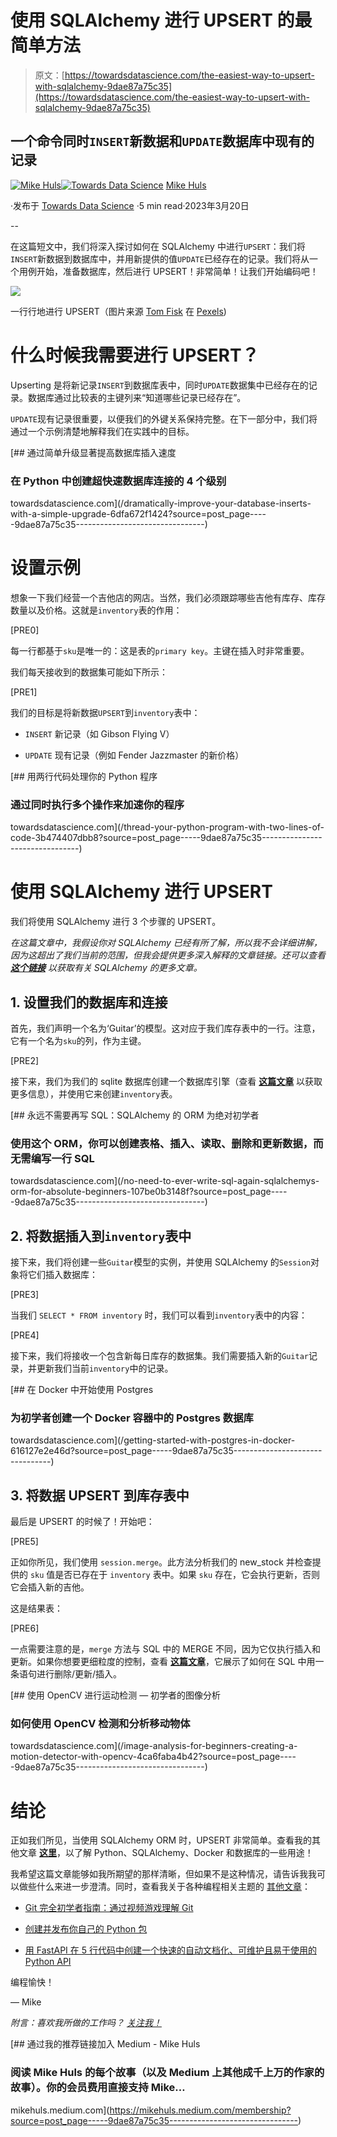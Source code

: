 # 使用 SQLAlchemy 进行 UPSERT 的最简单方法

> 原文：[https://towardsdatascience.com/the-easiest-way-to-upsert-with-sqlalchemy-9dae87a75c35](https://towardsdatascience.com/the-easiest-way-to-upsert-with-sqlalchemy-9dae87a75c35)

## 一个命令同时`INSERT`新数据和`UPDATE`数据库中现有的记录

[](https://mikehuls.medium.com/?source=post_page-----9dae87a75c35--------------------------------)[![Mike Huls](../Images/8f9f55a0d25db00799c5d37383b7f5b6.png)](https://mikehuls.medium.com/?source=post_page-----9dae87a75c35--------------------------------)[](https://towardsdatascience.com/?source=post_page-----9dae87a75c35--------------------------------)[![Towards Data Science](../Images/a6ff2676ffcc0c7aad8aaf1d79379785.png)](https://towardsdatascience.com/?source=post_page-----9dae87a75c35--------------------------------) [Mike Huls](https://mikehuls.medium.com/?source=post_page-----9dae87a75c35--------------------------------)

·发布于 [Towards Data Science](https://towardsdatascience.com/?source=post_page-----9dae87a75c35--------------------------------) ·5 min read·2023年3月20日

--

在这篇短文中，我们将深入探讨如何在 SQLAlchemy 中进行`UPSERT`：我们将`INSERT`新数据到数据库中，并用新提供的值`UPDATE`已经存在的记录。我们将从一个用例开始，准备数据库，然后进行 UPSERT！非常简单！让我们开始编码吧！

![](../Images/c6efe92cefc9eca0364df4857d41e585.png)

一行行地进行 UPSERT（图片来源 [Tom Fisk](https://www.pexels.com/@tomfisk/) 在 [Pexels](https://www.pexels.com/photo/aerial-shot-of-green-milling-tractor-1595108/))

# 什么时候我需要进行 UPSERT？

Upserting 是将新记录`INSERT`到数据库表中，同时`UPDATE`数据集中已经存在的记录。数据库通过比较表的主键列来“知道哪些记录已经存在”。

`UPDATE`现有记录很重要，以便我们的外键关系保持完整。在下一部分中，我们将通过一个示例清楚地解释我们在实践中的目标。

[](/dramatically-improve-your-database-inserts-with-a-simple-upgrade-6dfa672f1424?source=post_page-----9dae87a75c35--------------------------------) [## 通过简单升级显著提高数据库插入速度

### 在 Python 中创建超快速数据库连接的 4 个级别

towardsdatascience.com](/dramatically-improve-your-database-inserts-with-a-simple-upgrade-6dfa672f1424?source=post_page-----9dae87a75c35--------------------------------)

# 设置示例

想象一下我们经营一个吉他店的网店。当然，我们必须跟踪哪些吉他有库存、库存数量以及价格。这就是`inventory`表的作用：

[PRE0]

每一行都基于`sku`是唯一的：这是表的`primary key`。主键在插入时非常重要。

我们每天接收到的数据集可能如下所示：

[PRE1]

我们的目标是将新数据`UPSERT`到`inventory`表中：

+   `INSERT` 新记录（如 Gibson Flying V）

+   `UPDATE` 现有记录（例如 Fender Jazzmaster 的新价格）

[](/thread-your-python-program-with-two-lines-of-code-3b474407dbb8?source=post_page-----9dae87a75c35--------------------------------) [## 用两行代码处理你的 Python 程序

### 通过同时执行多个操作来加速你的程序

towardsdatascience.com](/thread-your-python-program-with-two-lines-of-code-3b474407dbb8?source=post_page-----9dae87a75c35--------------------------------)

# 使用 SQLAlchemy 进行 UPSERT

我们将使用 SQLAlchemy 进行 3 个步骤的 UPSERT。

*在这篇文章中，我假设你对 SQLAlchemy 已经有所了解，所以我不会详细讲解，因为这超出了我们当前的范围，但我会提供更多深入解释的文章链接。还可以查看* [***这个链接***](https://mikehuls.com/articles?tags=sqlalchemy%2Cdatabase%2Csql) *以获取有关 SQLAlchemy 的更多文章。*

## 1\. 设置我们的数据库和连接

首先，我们声明一个名为‘Guitar’的模型。这对应于我们库存表中的一行。注意，它有一个名为`sku`的列，作为主键。

[PRE2]

接下来，我们为我们的 sqlite 数据库创建一个数据库引擎（查看 [**这篇文章**](https://mikehuls.medium.com/how-to-make-a-database-connection-in-python-for-absolute-beginners-e2bfd8e4e52) 以获取更多信息），并使用它来创建`inventory`表。

[](/no-need-to-ever-write-sql-again-sqlalchemys-orm-for-absolute-beginners-107be0b3148f?source=post_page-----9dae87a75c35--------------------------------) [## 永远不需要再写 SQL：SQLAlchemy 的 ORM 为绝对初学者

### 使用这个 ORM，你可以创建表格、插入、读取、删除和更新数据，而无需编写一行 SQL

towardsdatascience.com](/no-need-to-ever-write-sql-again-sqlalchemys-orm-for-absolute-beginners-107be0b3148f?source=post_page-----9dae87a75c35--------------------------------)

## 2\. 将数据插入到`inventory`表中

接下来，我们将创建一些`Guitar`模型的实例，并使用 SQLAlchemy 的`Session`对象将它们插入数据库：

[PRE3]

当我们 `SELECT * FROM inventory` 时，我们可以看到`inventory`表中的内容：

[PRE4]

接下来，我们将接收一个包含新每日库存的数据集。我们需要插入新的`Guitar`记录，并更新我们当前`inventory`中的记录。

[](/getting-started-with-postgres-in-docker-616127e2e46d?source=post_page-----9dae87a75c35--------------------------------) [## 在 Docker 中开始使用 Postgres

### 为初学者创建一个 Docker 容器中的 Postgres 数据库

towardsdatascience.com](/getting-started-with-postgres-in-docker-616127e2e46d?source=post_page-----9dae87a75c35--------------------------------)

## 3\. 将数据 UPSERT 到库存表中

最后是 UPSERT 的时候了！开始吧：

[PRE5]

正如你所见，我们使用 `session.merge`。此方法分析我们的 new_stock 并检查提供的 `sku` 值是否已存在于 `inventory` 表中。如果 `sku` 存在，它会执行更新，否则它会插入新的吉他。

这是结果表：

[PRE6]

一点需要注意的是，`merge` 方法与 SQL 中的 MERGE 不同，因为它仅执行插入和更新。如果你想要更细粒度的控制，查看 [**这篇文章**](https://mikehuls.medium.com/sql-insert-delete-and-update-in-one-statement-sync-your-tables-with-merge-14814215d32c)，它展示了如何在 SQL 中用一条语句进行删除/更新/插入。

[](/image-analysis-for-beginners-creating-a-motion-detector-with-opencv-4ca6faba4b42?source=post_page-----9dae87a75c35--------------------------------) [## 使用 OpenCV 进行运动检测 — 初学者的图像分析

### 如何使用 OpenCV 检测和分析移动物体

towardsdatascience.com](/image-analysis-for-beginners-creating-a-motion-detector-with-opencv-4ca6faba4b42?source=post_page-----9dae87a75c35--------------------------------)

# 结论

正如我们所见，当使用 SQLAlchemy ORM 时，UPSERT 非常简单。查看我的其他文章 [**这里**](https://mikehuls.com)，以了解 Python、SQLAlchemy、Docker 和数据库的一些用途！

我希望这篇文章能够如我所期望的那样清晰，但如果不是这种情况，请告诉我我可以做些什么来进一步澄清。同时，查看我关于各种编程相关主题的 [其他文章](https://mikehuls.com/articles?tags=python)：

+   [Git 完全初学者指南：通过视频游戏理解 Git](https://mikehuls.medium.com/git-for-absolute-beginners-understanding-git-with-the-help-of-a-video-game-88826054459a)

+   [创建并发布你自己的 Python 包](https://mikehuls.medium.com/create-and-publish-your-own-python-package-ea45bee41cdc)

+   [用 FastAPI 在 5 行代码中创建一个快速的自动文档化、可维护且易于使用的 Python API](https://mikehuls.medium.com/create-a-fast-auto-documented-maintainable-and-easy-to-use-python-api-in-5-lines-of-code-with-4e574c00f70e)

编程愉快！

— Mike

*附言：喜欢我所做的工作吗？* [*关注我！*](https://mikehuls.medium.com/membership)

[](https://mikehuls.medium.com/membership?source=post_page-----9dae87a75c35--------------------------------) [## 通过我的推荐链接加入 Medium - Mike Huls

### 阅读 Mike Huls 的每个故事（以及 Medium 上其他成千上万的作家的故事）。你的会员费用直接支持 Mike…

mikehuls.medium.com](https://mikehuls.medium.com/membership?source=post_page-----9dae87a75c35--------------------------------)

